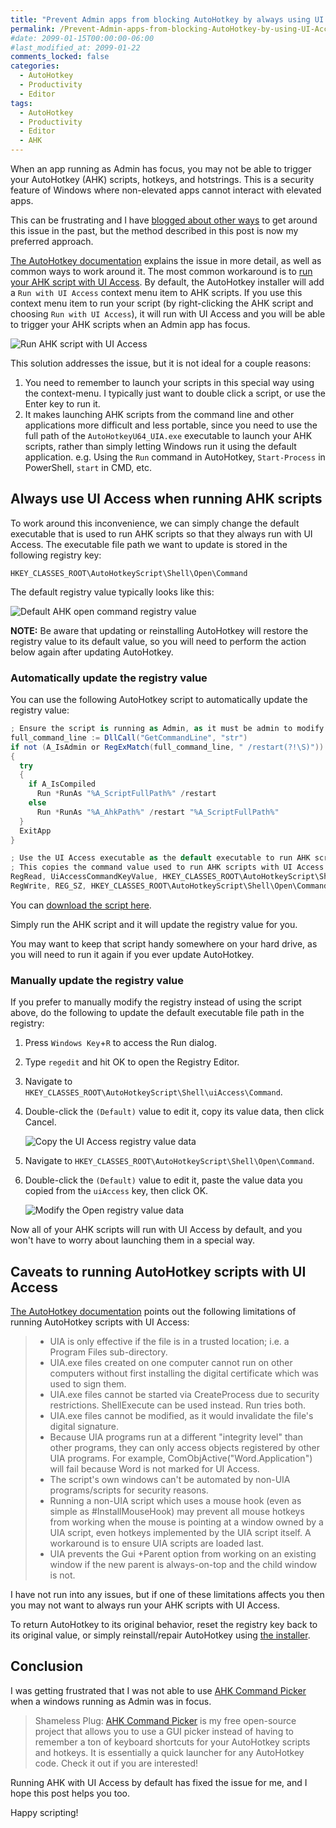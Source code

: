```yaml
---
title: "Prevent Admin apps from blocking AutoHotkey by always using UI Access"
permalink: /Prevent-Admin-apps-from-blocking-AutoHotkey-by-using-UI-Access/
#date: 2099-01-15T00:00:00-06:00
#last_modified_at: 2099-01-22
comments_locked: false
categories:
  - AutoHotkey
  - Productivity
  - Editor
tags:
  - AutoHotkey
  - Productivity
  - Editor
  - AHK
---
```


When an app running as Admin has focus, you may not be able to trigger your AutoHotkey (AHK) scripts, hotkeys, and hotstrings.
This is a security feature of Windows where non-elevated apps cannot interact with elevated apps.

This can be frustrating and I have [blogged about other ways](/get-autohotkey-to-interact-with-admin-windows-without-running-ahk-script-as-admin/) to get around this issue in the past, but the method described in this post is now my preferred approach.

[The AutoHotkey documentation](https://www.autohotkey.com/docs/v1/FAQ.htm#uac) explains the issue in more detail, as well as common ways to work around it.
The most common workaround is to [run your AHK script with UI Access](https://www.autohotkey.com/docs/v1/Program.htm#Installer_uiAccess).
By default, the AutoHotkey installer will add a `Run with UI Access` context menu item to AHK scripts.
If you use this context menu item to run your script (by right-clicking the AHK script and choosing `Run with UI Access`), it will run with UI Access and you will be able to trigger your AHK scripts when an Admin app has focus.

![Run AHK script with UI Access](/assets/Posts/2023-03-04-Prevent-Admin-apps-from-blocking-AutoHotkey-by-using-UI-Access/run-ahk-script-with-ui-access.png)

This solution addresses the issue, but it is not ideal for a couple reasons:

1. You need to remember to launch your scripts in this special way using the context-menu.
   I typically just want to double click a script, or use the Enter key to run it.
1. It makes launching AHK scripts from the command line and other applications more difficult and less portable, since you need to use the full path of the `AutoHotkeyU64_UIA.exe` executable to launch your AHK scripts, rather than simply letting Windows run it using the default application.
   e.g. Using the `Run` command in AutoHotkey, `Start-Process` in PowerShell, `start` in CMD, etc.

## Always use UI Access when running AHK scripts

To work around this inconvenience, we can simply change the default executable that is used to run AHK scripts so that they always run with UI Access.
The executable file path we want to update is stored in the following registry key:

```text
HKEY_CLASSES_ROOT\AutoHotkeyScript\Shell\Open\Command
```

The default registry value typically looks like this:

![Default AHK open command registry value](/assets/Posts/2023-03-04-Prevent-Admin-apps-from-blocking-AutoHotkey-by-using-UI-Access/default-autohotkey-open-command-registry-value.png)

__NOTE:__ Be aware that updating or reinstalling AutoHotkey will restore the registry value to its default value, so you will need to perform the action below again after updating AutoHotkey.

### Automatically update the registry value

You can use the following AutoHotkey script to automatically update the registry value:

```csharp
; Ensure the script is running as Admin, as it must be admin to modify the registry.
full_command_line := DllCall("GetCommandLine", "str")
if not (A_IsAdmin or RegExMatch(full_command_line, " /restart(?!\S)"))
{
  try
  {
    if A_IsCompiled
      Run *RunAs "%A_ScriptFullPath%" /restart
    else
      Run *RunAs "%A_AhkPath%" /restart "%A_ScriptFullPath%"
  }
  ExitApp
}

; Use the UI Access executable as the default executable to run AHK scripts.
; This copies the command value used to run AHK scripts with UI Access to the default Open command value.
RegRead, UiAccessCommandKeyValue, HKEY_CLASSES_ROOT\AutoHotkeyScript\Shell\uiAccess\Command
RegWrite, REG_SZ, HKEY_CLASSES_ROOT\AutoHotkeyScript\Shell\Open\Command,, %UiAccessCommandKeyValue%
```

You can [download the script here](/assets/Posts/2023-03-04-Prevent-Admin-apps-from-blocking-AutoHotkey-by-using-UI-Access/Always-start-AutoHotkey-with-UI-Access.ahk).

Simply run the AHK script and it will update the registry value for you.

You may want to keep that script handy somewhere on your hard drive, as you will need to run it again if you ever update AutoHotkey.

### Manually update the registry value

If you prefer to manually modify the registry instead of using the script above, do the following to update the default executable file path in the registry:

1. Press `Windows Key`+`R` to access the Run dialog.
1. Type `regedit` and hit OK to open the Registry Editor.
1. Navigate to `HKEY_CLASSES_ROOT\AutoHotkeyScript\Shell\uiAccess\Command`.
1. Double-click the `(Default)` value to edit it, copy its value data, then click Cancel.

   ![Copy the UI Access registry value data](/assets/Posts/2023-03-04-Prevent-Admin-apps-from-blocking-AutoHotkey-by-using-UI-Access/default-autohotkey-uiaccess-command-registry-value.png)

1. Navigate to `HKEY_CLASSES_ROOT\AutoHotkeyScript\Shell\Open\Command`.
1. Double-click the `(Default)` value to edit it, paste the value data you copied from the `uiAccess` key, then click OK.

   ![Modify the Open registry value data](/assets/Posts/2023-03-04-Prevent-Admin-apps-from-blocking-AutoHotkey-by-using-UI-Access/updated-autohotkey-open-command-registry-value.png)

Now all of your AHK scripts will run with UI Access by default, and you won't have to worry about launching them in a special way.

## Caveats to running AutoHotkey scripts with UI Access

[The AutoHotkey documentation](https://www.autohotkey.com/docs/v1/Program.htm#Installer_uiAccess) points out the following limitations of running AutoHotkey scripts with UI Access:

> - UIA is only effective if the file is in a trusted location; i.e. a Program Files sub-directory.
> - UIA.exe files created on one computer cannot run on other computers without first installing the digital certificate which was used to sign them.
> - UIA.exe files cannot be started via CreateProcess due to security restrictions. ShellExecute can be used instead. Run tries both.
> - UIA.exe files cannot be modified, as it would invalidate the file's digital signature.
> - Because UIA programs run at a different "integrity level" than other programs, they can only access objects registered by other UIA programs. For example, ComObjActive("Word.Application") will fail because Word is not marked for UI Access.
> - The script's own windows can't be automated by non-UIA programs/scripts for security reasons.
> - Running a non-UIA script which uses a mouse hook (even as simple as #InstallMouseHook) may prevent all mouse hotkeys from working when the mouse is pointing at a window owned by a UIA script, even hotkeys implemented by the UIA script itself. A workaround is to ensure UIA scripts are loaded last.
> - UIA prevents the Gui +Parent option from working on an existing window if the new parent is always-on-top and the child window is not.

I have not run into any issues, but if one of these limitations affects you then you may not want to always run your AHK scripts with UI Access.

To return AutoHotkey to its original behavior, reset the registry key back to its original value, or simply reinstall/repair AutoHotkey using [the installer](https://www.autohotkey.com).

## Conclusion

I was getting frustrated that I was not able to use [AHK Command Picker](https://github.com/deadlydog/AHKCommandPicker) when a windows running as Admin was in focus.

> Shameless Plug: [AHK Command Picker](https://github.com/deadlydog/AHKCommandPicker) is my free open-source project that allows you to use a GUI picker instead of having to remember a ton of keyboard shortcuts for your AutoHotkey scripts and hotkeys.
> It is essentially a quick launcher for any AutoHotkey code.
> Check it out if you are interested!

Running AHK with UI Access by default has fixed the issue for me, and I hope this post helps you too.

Happy scripting!
